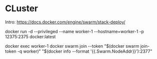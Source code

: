 # CLuster

Intro: https://docs.docker.com/engine/swarm/stack-deploy/

docker run -d --privileged --name worker-1 --hostname=worker-1 -p 12375:2375 docker:latest

docker exec worker-1 docker swarm join --token "$(docker swarm join-token -q worker)" "$(docker info --format '{{.Swarm.NodeAddr}}'):2377"